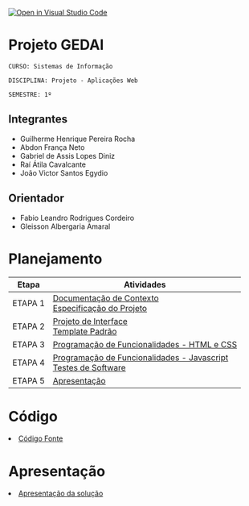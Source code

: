 [![Open in Visual Studio Code](https://classroom.github.com/assets/open-in-vscode-c66648af7eb3fe8bc4f294546bfd86ef473780cde1dea487d3c4ff354943c9ae.svg)](https://classroom.github.com/online_ide?assignment_repo_id=8308100&assignment_repo_type=AssignmentRepo)
# Projeto GEDAI

`CURSO: Sistemas de Informação`

`DISCIPLINA: Projeto - Aplicações Web`

`SEMESTRE: 1º`

## Integrantes

* Guilherme Henrique Pereira Rocha
* Abdon França Neto
* Gabriel de Assis Lopes Diniz
* Raí Átila Cavalcante
* João Victor Santos Egydio

## Orientador

* Fabio Leandro Rodrigues Cordeiro
* Gleisson Albergaria Amaral

# Planejamento

| Etapa         | Atividades |
|  :----:   | ----------- |
| ETAPA 1         |[Documentação de Contexto](docs/context.md) <br> [Especificação do Projeto](docs/especification.md) |
| ETAPA 2         |[Projeto de Interface](docs/interface.md) <br> [Template Padrão](docs/template.md) |
| ETAPA 3         |[Programação de Funcionalidades - HTML e CSS](docs/development.md) |
| ETAPA 4        |[Programação de Funcionalidades - Javascript](docs/development.md) <br> [Testes de Software ](docs/tests.md) |
| ETAPA 5         | [Apresentação](presentation/README.md) |

# Código

<li><a href="src/README.md"> Código Fonte</a></li>

# Apresentação

<li><a href="presentation/README.md"> Apresentação da solução</a></li>
